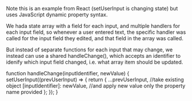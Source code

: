 Note this is an example from React (setUserInput is changing state) but uses JavaScript dynamic property syntax.

We hada state array with a field for each input, and multiple handlers for each input field, so whenever a user entered text, the specific handler was called for the input field they edited, and that field in the array was called.

But instead of separate functions for each input that may change, we instead can use a shared handleChange(), which accepts an identifier to idenify which input field changed, i.e. what array item should be updated.

  function handleChange(inputIdentifier, newValue) {
    setUserInput((prevUserInput) => {
      return {
        ...prevUserInput, //take existing object
        [inputIdentifier]: newValue, //and apply new value only the property name provided
      };
    });
  }